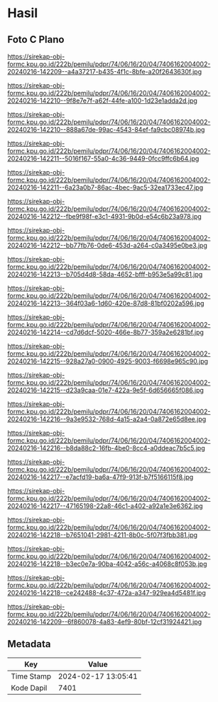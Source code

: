 # Hasil

## Foto C Plano

https://sirekap-obj-formc.kpu.go.id/222b/pemilu/pdpr/74/06/16/20/04/7406162004002-20240216-142209--a4a37217-b435-4f1c-8bfe-a20f2643630f.jpg

https://sirekap-obj-formc.kpu.go.id/222b/pemilu/pdpr/74/06/16/20/04/7406162004002-20240216-142210--9f8e7e7f-a62f-44fe-a100-1d23e1adda2d.jpg

https://sirekap-obj-formc.kpu.go.id/222b/pemilu/pdpr/74/06/16/20/04/7406162004002-20240216-142210--888a67de-99ac-4543-84ef-fa9cbc08974b.jpg

https://sirekap-obj-formc.kpu.go.id/222b/pemilu/pdpr/74/06/16/20/04/7406162004002-20240216-142211--5016f167-55a0-4c36-9449-0fcc9ffc6b64.jpg

https://sirekap-obj-formc.kpu.go.id/222b/pemilu/pdpr/74/06/16/20/04/7406162004002-20240216-142211--6a23a0b7-86ac-4bec-9ac5-32ea1733ec47.jpg

https://sirekap-obj-formc.kpu.go.id/222b/pemilu/pdpr/74/06/16/20/04/7406162004002-20240216-142212--fbe9f98f-e3c1-4931-9b0d-e54c6b23a978.jpg

https://sirekap-obj-formc.kpu.go.id/222b/pemilu/pdpr/74/06/16/20/04/7406162004002-20240216-142212--bb77fb76-0de6-453d-a264-c0a3495e0be3.jpg

https://sirekap-obj-formc.kpu.go.id/222b/pemilu/pdpr/74/06/16/20/04/7406162004002-20240216-142213--b705d4d8-58da-4652-bfff-b953e5a99c81.jpg

https://sirekap-obj-formc.kpu.go.id/222b/pemilu/pdpr/74/06/16/20/04/7406162004002-20240216-142213--364f03a6-1d60-420e-87d8-81bf0202a596.jpg

https://sirekap-obj-formc.kpu.go.id/222b/pemilu/pdpr/74/06/16/20/04/7406162004002-20240216-142214--cd7d6dcf-5020-466e-8b77-359a2e6281bf.jpg

https://sirekap-obj-formc.kpu.go.id/222b/pemilu/pdpr/74/06/16/20/04/7406162004002-20240216-142215--928a27a0-0900-4925-9003-f6698e965c90.jpg

https://sirekap-obj-formc.kpu.go.id/222b/pemilu/pdpr/74/06/16/20/04/7406162004002-20240216-142215--d23a9caa-01e7-422a-9e5f-6d656665f086.jpg

https://sirekap-obj-formc.kpu.go.id/222b/pemilu/pdpr/74/06/16/20/04/7406162004002-20240216-142216--9a3e9532-768d-4a15-a2a4-0a872e65d8ee.jpg

https://sirekap-obj-formc.kpu.go.id/222b/pemilu/pdpr/74/06/16/20/04/7406162004002-20240216-142216--b8da88c2-16fb-4be0-8cc4-a0ddeac7b5c5.jpg

https://sirekap-obj-formc.kpu.go.id/222b/pemilu/pdpr/74/06/16/20/04/7406162004002-20240216-142217--e7acfd19-ba6a-47f9-913f-b7f5166115f8.jpg

https://sirekap-obj-formc.kpu.go.id/222b/pemilu/pdpr/74/06/16/20/04/7406162004002-20240216-142217--47165198-22a8-46c1-a402-a92a1e3e6362.jpg

https://sirekap-obj-formc.kpu.go.id/222b/pemilu/pdpr/74/06/16/20/04/7406162004002-20240216-142218--b7651041-2981-4211-8b0c-5f07f3fbb381.jpg

https://sirekap-obj-formc.kpu.go.id/222b/pemilu/pdpr/74/06/16/20/04/7406162004002-20240216-142218--b3ec0e7a-90ba-4042-a56c-a4068c8f053b.jpg

https://sirekap-obj-formc.kpu.go.id/222b/pemilu/pdpr/74/06/16/20/04/7406162004002-20240216-142218--ce242488-4c37-472a-a347-929ea4d5481f.jpg

https://sirekap-obj-formc.kpu.go.id/222b/pemilu/pdpr/74/06/16/20/04/7406162004002-20240216-142209--6f860078-4a83-4ef9-80bf-12cf31924421.jpg


## Metadata

| Key        | Value               |
| ---------- | ------------------- |
| Time Stamp | 2024-02-17 13:05:41 |
| Kode Dapil | 7401                |



